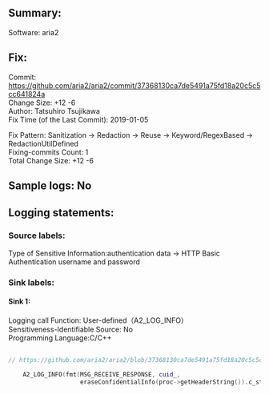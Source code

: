 ## Summary:  
Software: aria2  
## Fix:  
Commit: https://github.com/aria2/aria2/commit/37368130ca7de5491a75fd18a20c5c5cc641824a  
Change Size: +12 -6  
Author: Tatsuhiro Tsujikawa  
Fix Time (of the Last Commit): 2019-01-05  
  
Fix Pattern: Sanitization -> Redaction -> Reuse -> Keyword/RegexBased -> RedactionUtilDefined  
Fixing-commits Count: 1  
Total Change Size: +12 -6  
## Sample logs: No  
## Logging statements:  
### Source labels:  
Type of Sensitive Information:authentication data -> HTTP Basic Authentication username and password  
### Sink labels:  
#### Sink 1:  
Logging call Function:  User-defined（A2_LOG_INFO）  
Sensitiveness-Identifiable Source:  No  
Programming Language:C/C++  
```C++  
  
// https://github.com/aria2/aria2/blob/37368130ca7de5491a75fd18a20c5c5cc641824a/src/HttpConnection.cc#L163-L164  
  
    A2_LOG_INFO(fmt(MSG_RECEIVE_RESPONSE, cuid_,  
                    eraseConfidentialInfo(proc->getHeaderString()).c_str())); // HERE IS THE SINK 1  
  
```  
